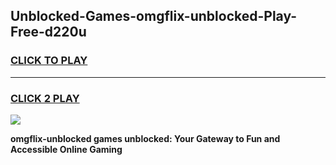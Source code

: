 
## Unblocked-Games-omgflix-unblocked-Play-Free-d220u
<h3>
<a href="https://premium76.site?title=omgflix-unblocked&ref=18A1">CLICK TO PLAY</a></h3>
<hr>

<h3>
<a href="https://premium76.site?title=omgflix-unblocked&ref=18A1">CLICK 2 PLAY</a>
  
</h3>

<a href="https://premium76.site?title=omgflix-unblocked&ref=18A1"><img src="https://clearcache.store/games.png"></a>


**omgflix-unblocked games unblocked: Your Gateway to Fun and Accessible Online Gaming**
